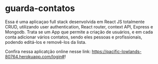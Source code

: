 # guarda-contatos
Essa é uma aplicaçao full stack desenvolvida em React JS totalmente CRUD, utilizando user authentication, React router, context API, Express e Mongodb.
Trata se um App que permite a criação de usuários, e em cada conta adicionar vários contatos, sendo eles pessoas e profissionais, podendo editá-los e removê-los da lista. 

Confira nessa aplicatção online nesse link:  https://pacific-lowlands-80764.herokuapp.com/login#!
